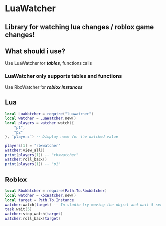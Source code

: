 # LuaWatcher

## Library for watching lua changes / roblox game changes!

## What should i use?
Use LuaWatcher for ___**tables**___, functions calls
### LuaWatcher only supports tables and functions 
Use RbxWatcher for ___**roblox instances**___
## Lua

```lua
local LuaWatcher = require("luawatcher")
local watcher = LuaWatcher.new()
local players = watcher:watch({
    "p1",
    "p2"
}, "players") -- Display name for the watched value

players[1] = "rbxwatcher"
watcher:view_all()
print(players[1]) -- "rbxwatcher"
watcher:roll_back()
print(players[1]) -- "p1"
```

## Roblox

```lua
local RbxWatcher = require(Path.To.RbxWatcher)
local watcher = RbxWatcher.new()
local target = Path.To.Instance
watcher:watch(target) -- In studio try moving the object and wait 5 secs to see it roll back
task.wait(5)
watcher:stop_watch(target)
watcher:roll_back(target)
```
